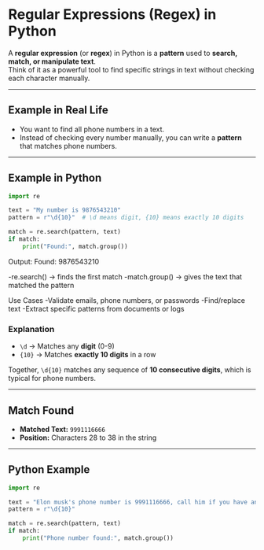 # Regular Expressions (Regex) in Python

A **regular expression** (or **regex**) in Python is a **pattern** used to **search, match, or manipulate text**.  
Think of it as a powerful tool to find specific strings in text without checking each character manually.

---

## Example in Real Life
- You want to find all phone numbers in a text.
- Instead of checking every number manually, you can write a **pattern** that matches phone numbers.

---

## Example in Python

```python
import re

text = "My number is 9876543210"
pattern = r"\d{10}"  # \d means digit, {10} means exactly 10 digits

match = re.search(pattern, text)
if match:
    print("Found:", match.group())
```


Output:
  Found: 9876543210


-re.search() → finds the first match
-match.group() → gives the text that matched the pattern

Use Cases
-Validate emails, phone numbers, or passwords
-Find/replace text
-Extract specific patterns from documents or logs



### Explanation

- `\d` → Matches any **digit** (0-9)  
- `{10}` → Matches **exactly 10 digits** in a row  

Together, `\d{10}` matches any sequence of **10 consecutive digits**, which is typical for phone numbers.

---

## Match Found

- **Matched Text:** `9991116666`  
- **Position:** Characters 28 to 38 in the string  

---

## Python Example

```python
import re

text = "Elon musk's phone number is 9991116666, call him if you have any questions on dogecoin."
pattern = r"\d{10}"

match = re.search(pattern, text)
if match:
    print("Phone number found:", match.group())




